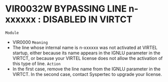 # VIR0032W BYPASSING LINE n-xxxxxx : DISABLED IN VIRTCT
`Module`
- VIR0000
`Meaning`
- The line whose internal name is n-xxxxxx was not activated at VIRTEL startup, either because its name appears in the IGNLU parameter in the VIRTCT, or because your VIRTEL license does not allow the activation of this type of line.
`Action`
- In the first case, remove the line name from the IGNLU parameter in the VIRTCT. In the second case, contact Syspertec to upgrade your license.
